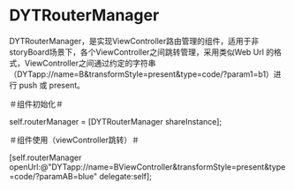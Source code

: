 # DYTRouterManager
DYTRouterManager，是实现ViewController路由管理的组件，适用于非storyBoard场景下，各个ViewController之间跳转管理，采用类似Web Url 的格式，ViewController之间通过约定的字符串（DYTapp://name=B&transformStyle=present&type=code/?param1=b1）进行 push 或 present。

＃组件初始化＃

self.routerManager = [DYTRouterManager shareInstance];

＃组件使用（viewController跳转）＃

[self.routerManager openUrl:@"DYTapp://name=BViewController&transformStyle=present&type=code/?paramAB=blue" delegate:self];
